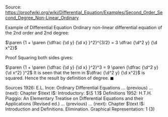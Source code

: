 # 

Source: https://proofwiki.org/wiki/Differential_Equation/Examples/Second_Order_Second_Degree_Non-Linear_Ordinary

Example of Differential Equation
Ordinary non-linear differential equation of the $2$nd order and $2$nd degree:

$\paren {1 + \paren {\dfrac {\d y} {\d x} }^2}^{3/2} = 3 \dfrac {\d^2 y} {\d x^2}$


Proof
Squaring both sides gives:

$\paren {1 + \paren {\dfrac {\d y} {\d x} }^2}^3 = 9 \paren {\dfrac {\d^2 y} {\d x^2} }^2$
It is seen that the term in $\dfrac {\d^2 y} {\d x^2}$ is squared.
Hence the result by definition of degree.
$\blacksquare$


Sources
1926: E.L. Ince: Ordinary Differential Equations ... (previous) ... (next): Chapter $\text I$: Introductory: $\S 1.1$ Definitions
1952: H.T.H. Piaggio: An Elementary Treatise on Differential Equations and their Applications (Revised ed.) ... (previous) ... (next): Chapter $\text I$: Introduction and Definitions. Elimination. Graphical Representation: $1 \ (3)$




